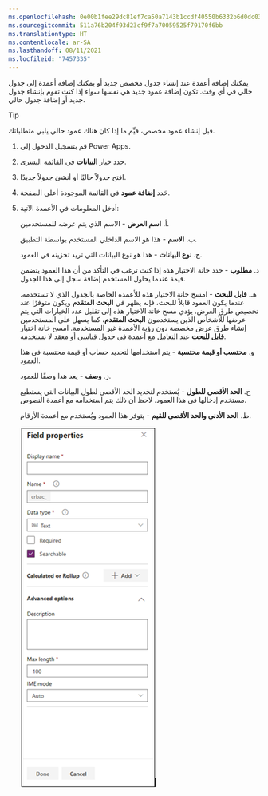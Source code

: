 ```yaml
---
ms.openlocfilehash: 0e00b1fee29dc81ef7ca50a7143b1ccdf40550b6332b6d0dc03b3f91a44b12a9
ms.sourcegitcommit: 511a76b204f93d23cf9f7a70059525f79170f6bb
ms.translationtype: HT
ms.contentlocale: ar-SA
ms.lasthandoff: 08/11/2021
ms.locfileid: "7457335"
---
```

يمكنك إضافة أعمدة عند إنشاء جدول مخصص جديد أو يمكنك إضافة أعمدة إلى جدول حالي في أي وقت. تكون إضافة عمود جديد هي نفسها سواء إذا كنت تقوم بإنشاء جدول جديد أو إضافة جدول حالي.

> [!TIP]
> قبل إنشاء عمود مخصص، قيِّم ما إذا كان هناك عمود حالي يلبي متطلباتك.

1.  قم بتسجيل الدخول إلى Power Apps.

2.  حدد خيار **البيانات** في القائمة اليسرى.

3.  افتح جدولاً حاليًا أو أنشئ جدولاً جديدًا.

4.  حَدد **إضافة عمود** في القائمة الموجودة أعلى الصفحة.

5.  أدخل المعلومات في الأعمدة الآتية:

    أ.  **اسم العرض** - الاسم الذي يتم عرضه للمستخدمين.

    ب.  **الاسم** - هذا هو الاسم الداخلي المستخدم بواسطة التطبيق.

    ج.  **نوع البيانات** - هذا هو نوع البيانات التي تريد تخزينه في العمود.

    د.  **مطلوب** - حدد خانة الاختيار هذه إذا كنت ترغب في التأكد من أن هذا العمود يتضمن قيمة عندما يحاول المستخدم إضافة سجل إلى هذا الجدول.

    هـ.  **قابل للبحث** - امسح خانة الاختيار هذه للأعمدة الخاصة بالجدول الذي لا تستخدمه. عندما يكون العمود قابلاً للبحث، فإنه يظهر في **البحث المتقدم** ويكون متوفرًا عند تخصيص طرق العرض.
        يؤدي مسح خانة الاختيار هذه إلى تقليل عدد الخيارات التي يتم عرضها للأشخاص الذين يستخدمون **البحث المتقدم**، كما يسهل على المستخدمين إنشاء طرق عرض مخصصة دون رؤية الأعمدة غير المستخدمة. امسح خانة اختيار **قابل للبحث** عند التعامل مع أعمدة في جدول قياسي أو معقد لا تستخدمه.

    و.  **محتسب أو قيمة محتسبة** - يتم استخدامها لتحديد حساب أو قيمة محتسبة في هذا العمود.

    ز.  **وصف** - يعد هذا وصفًا للعمود.

    ح.  **الحد الأقصى للطول** - يُستخدم لتحديد الحد الأقصى لطول البيانات التي يستطيع مستخدم إدخالها في هذا العمود. لاحظ أن ذلك يتم استخدامه مع أعمدة النصوص.

    ط.  **الحد الأدنى والحد الأقصى للقيم** - يتوفر هذا العمود ويُستخدم مع أعمدة الأرقام.

    ![لقطة شاشة لخصائص الأعمدة في مربع حوار "إنشاء عمود".](../media/Module_4_-_Unit_3_-_Image_1.png)
